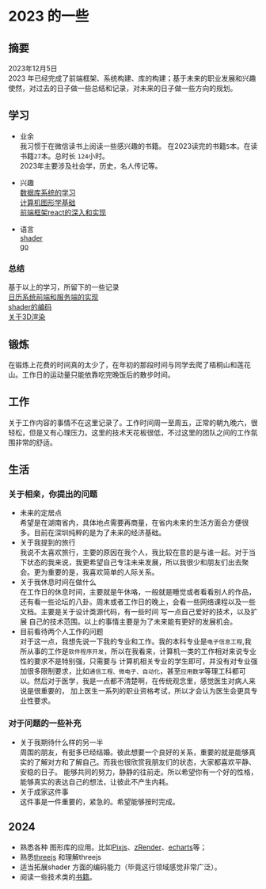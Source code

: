 # 2023 的一些
## 摘要
2023年12月5日  
2023 年已经完成了前端框架、系统构建、库的构建；基于未来的职业发展和兴趣使然，对过去的日子做一些总结和记录，对未来的日子做一些方向的规划。
## 学习
- 业余  
我习惯于在微信读书上阅读一些感兴趣的书籍。
在2023读完的书籍`5`本。在读书籍`27`本。总时长 `124`小时。   
2023年主要涉及社会学，历史，名人传记等。

- 兴趣   
[数据库系统的学习]()   
[计算机图形学基础]()   
[前端框架react的深入和实现]()
- 语言  
 [shader](https://thebookofshaders.com/)  
 [go](https://books.studygolang.com/gopl-zh/)
### 总结
基于以上的学习，所留下的一些记录  
[日历系统前端和服务端的实现](https://ucalendar.cn/)    
[shader的编码](https://www.shadertoy.com/user/linround)  
[关于3D渲染](https://three.ucalendar.cn/)

## 锻炼
在锻炼上花费的时间真的太少了，在年初的那段时间与同学去爬了梧桐山和莲花山。工作日的运动量只能依靠吃完晚饭后的散步时间。
## 工作
关于工作内容的事情不在这里记录了。工作时间周一至周五，正常的朝九晚六，很轻松，但是又有心理压力。这里的技术天花板很低，不过这里的团队之间的工作氛围非常的舒适。
## 生活
### 关于相亲，你提出的问题
- 未来的定居点  
希望是在湖南省内，具体地点需要再商量，在省内未来的生活方面会方便很多。目前在深圳纯粹的是为了未来的经济基础。
- 关于我提到的旅行  
我说不太喜欢旅行，主要的原因在我个人，我比较在意的是与谁一起。对于当下状态的我来说，我更希望自己专注未来发展，所以我很少和朋友们出去聚会。更为重要的是，我喜欢简单的人际关系。
- 关于我休息时间在做什么  
在工作日的休息时间，主要就是午休咯，一般就是睡觉或者看看别人的作品，还有看一些论坛的八卦。周末或者工作日的晚上，会看一些网络课程以及一些文档。主要是关于设计类源代码，有一些时间
写一点自己爱好的技术，以及扩展 自己的技术范围。以上的事情主要是为了未来能有更好的发展机会。
- 目前看待两个人工作的问题   
对于这一点，我想先说一下我的专业和工作。我的本科专业是`电子信息工程`,我所从事的工作是`软件程序开发`，所以在我看来，计算机一类的工作相对来说专业性的要求不是特别强，只需要与
计算机相关专业的学生即可，并没有对专业强加很多限制要求，比如`通信工程、微电子、自动化`，甚至`应用数学`等理工科都可以。然后对于医学，我是一点都不清楚啊，在传统观念里，感觉医生对病人来说是很重要的，
加上医生一系列的职业资格考试，所以才会认为医生会更具专业性要求。
### 对于问题的一些补充
- 关于我期待什么样的另一半   
周围的朋友，有挺多已经结婚。彼此想要一个良好的关系，重要的就是能够真实的了解对方和了解自己。而我也很欣赏我朋友们的状态，大家都喜欢平静、安稳的日子。
能够共同的努力，静静的往前走。所以希望你有一个好的性格，能够真实的表达自己的想法，让彼此不产生内耗。
- 关于成家这件事  
这件事是一件重要的，紧急的。希望能够按时完成。


## 2024
- 熟悉各种 图形库的应用。比如[Pixjs](https://pixijs.com/)、[zRender](https://github.com/ecomfe/zrender)、[echarts](https://github.com/apache/echarts)等；
- 熟悉[threejs](https://github.com/mrdoob/three.js/) 和理解threejs
- 适当拓展shader 方面的编码能力（毕竟这行领域感觉非常广泛）。
- 阅读一些技术类的[书籍](https://github.com/QianMo/Awesome-Unity-Shader)。
